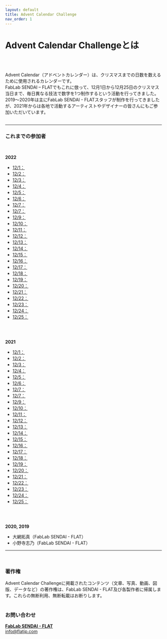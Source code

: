 ```yaml
---
layout: default
title: Advent Calendar Challenge
nav_order: 1
---
```


# Advent Calendar Challengeとは
<br><br>


Advent Calendar（アドベントカレンダー）は、クリスマスまでの日数を数えるために使用されるカレンダーです。<br>
FabLab SENDAI – FLATでもこれに倣って、12月1日から12月25日のクリスマス当日まで、毎日異なる技法で数字を1つ制作するという活動を行ってきました。<br>
2019〜2020年は主にFabLab SENDAI - FLATスタッフが制作を行ってきましたが、2021年からは各地で活動するアーティストやデザイナーの皆さんにもご参加いただいています。<br>
<br>

---

### **これまでの参加者**
<br>

**2022**
* <a href="https://fablabsendai.github.io/acc/2022/1201.html" target="_blank" rel="noopener noreferrer">12/1：</a>
* <a href="https://fablabsendai.github.io/acc/2022/1202.html" target="_blank" rel="noopener noreferrer">12/2：</a>
* <a href="https://fablabsendai.github.io/acc/2022/1203.html" target="_blank" rel="noopener noreferrer">12/3：</a>
* <a href="https://fablabsendai.github.io/acc/2022/1204.html" target="_blank" rel="noopener noreferrer">12/4：</a>
* <a href="https://fablabsendai.github.io/acc/2022/1205.html" target="_blank" rel="noopener noreferrer">12/5：</a>
* <a href="https://fablabsendai.github.io/acc/2022/1206.html" target="_blank" rel="noopener noreferrer">12/6：</a>
* <a href="https://fablabsendai.github.io/acc/2022/1207.html" target="_blank" rel="noopener noreferrer">12/7：</a>
* <a href="https://fablabsendai.github.io/acc/2022/1208.html" target="_blank" rel="noopener noreferrer">12/7：</a>
* <a href="https://fablabsendai.github.io/acc/2022/1209.html" target="_blank" rel="noopener noreferrer">12/9：</a>
* <a href="https://fablabsendai.github.io/acc/2022/1210.html" target="_blank" rel="noopener noreferrer">12/10：</a>
* <a href="https://fablabsendai.github.io/acc/2022/1211.html" target="_blank" rel="noopener noreferrer">12/11：</a>
* <a href="https://fablabsendai.github.io/acc/2022/1212.html" target="_blank" rel="noopener noreferrer">12/12：</a>
* <a href="https://fablabsendai.github.io/acc/2022/1213.html" target="_blank" rel="noopener noreferrer">12/13：</a>
* <a href="https://fablabsendai.github.io/acc/2022/1214.html" target="_blank" rel="noopener noreferrer">12/14：</a>
* <a href="https://fablabsendai.github.io/acc/2022/1215.html" target="_blank" rel="noopener noreferrer">12/15：</a>
* <a href="https://fablabsendai.github.io/acc/2022/1216.html" target="_blank" rel="noopener noreferrer">12/16：</a>
* <a href="https://fablabsendai.github.io/acc/2022/1217.html" target="_blank" rel="noopener noreferrer">12/17：</a>
* <a href="https://fablabsendai.github.io/acc/2022/1218.html" target="_blank" rel="noopener noreferrer">12/18：</a>
* <a href="https://fablabsendai.github.io/acc/2022/1219.html" target="_blank" rel="noopener noreferrer">12/19：</a>
* <a href="https://fablabsendai.github.io/acc/2022/1220.html" target="_blank" rel="noopener noreferrer">12/20：</a>
* <a href="https://fablabsendai.github.io/acc/2022/1221.html" target="_blank" rel="noopener noreferrer">12/21：</a>
* <a href="https://fablabsendai.github.io/acc/2022/1222.html" target="_blank" rel="noopener noreferrer">12/22：</a>
* <a href="https://fablabsendai.github.io/acc/2022/1223.html" target="_blank" rel="noopener noreferrer">12/23：</a>
* <a href="https://fablabsendai.github.io/acc/2022/1224.html" target="_blank" rel="noopener noreferrer">12/24：</a>
* <a href="https://fablabsendai.github.io/acc/2022/1225.html" target="_blank" rel="noopener noreferrer">12/25：</a>

<br>
<br>

**2021**
* <a href="https://fablabsendai.github.io/acc/2021/1201.html" target="_blank" rel="noopener noreferrer">12/1：</a>
* <a href="https://fablabsendai.github.io/acc/2021/1202.html" target="_blank" rel="noopener noreferrer">12/2：</a>
* <a href="https://fablabsendai.github.io/acc/2021/1203.html" target="_blank" rel="noopener noreferrer">12/3：</a>
* <a href="https://fablabsendai.github.io/acc/2021/1204.html" target="_blank" rel="noopener noreferrer">12/4：</a>
* <a href="https://fablabsendai.github.io/acc/2021/1205.html" target="_blank" rel="noopener noreferrer">12/5：</a>
* <a href="https://fablabsendai.github.io/acc/2021/1206.html" target="_blank" rel="noopener noreferrer">12/6：</a>
* <a href="https://fablabsendai.github.io/acc/2021/1207.html" target="_blank" rel="noopener noreferrer">12/7：</a>
* <a href="https://fablabsendai.github.io/acc/2021/1208.html" target="_blank" rel="noopener noreferrer">12/7：</a>
* <a href="https://fablabsendai.github.io/acc/2021/1209.html" target="_blank" rel="noopener noreferrer">12/9：</a>
* <a href="https://fablabsendai.github.io/acc/2021/1210.html" target="_blank" rel="noopener noreferrer">12/10：</a>
* <a href="https://fablabsendai.github.io/acc/2021/1211.html" target="_blank" rel="noopener noreferrer">12/11：</a>
* <a href="https://fablabsendai.github.io/acc/2021/1212.html" target="_blank" rel="noopener noreferrer">12/12：</a>
* <a href="https://fablabsendai.github.io/acc/2021/1213.html" target="_blank" rel="noopener noreferrer">12/13：</a>
* <a href="https://fablabsendai.github.io/acc/2021/1214.html" target="_blank" rel="noopener noreferrer">12/14：</a>
* <a href="https://fablabsendai.github.io/acc/2021/1215.html" target="_blank" rel="noopener noreferrer">12/15：</a>
* <a href="https://fablabsendai.github.io/acc/2021/1216.html" target="_blank" rel="noopener noreferrer">12/16：</a>
* <a href="https://fablabsendai.github.io/acc/2021/1217.html" target="_blank" rel="noopener noreferrer">12/17：</a>
* <a href="https://fablabsendai.github.io/acc/2021/1218.html" target="_blank" rel="noopener noreferrer">12/18：</a>
* <a href="https://fablabsendai.github.io/acc/2021/1219.html" target="_blank" rel="noopener noreferrer">12/19：</a>
* <a href="https://fablabsendai.github.io/acc/2021/1220.html" target="_blank" rel="noopener noreferrer">12/20：</a>
* <a href="https://fablabsendai.github.io/acc/2021/1221.html" target="_blank" rel="noopener noreferrer">12/21：</a>
* <a href="https://fablabsendai.github.io/acc/2021/1222.html" target="_blank" rel="noopener noreferrer">12/22：</a>
* <a href="https://fablabsendai.github.io/acc/2021/1223.html" target="_blank" rel="noopener noreferrer">12/23：</a>
* <a href="https://fablabsendai.github.io/acc/2021/1224.html" target="_blank" rel="noopener noreferrer">12/24：</a>
* <a href="https://fablabsendai.github.io/acc/2021/1225.html" target="_blank" rel="noopener noreferrer">12/25：</a>

<br>
<br>

**2020, 2019**

* 大網拓真（FabLab SENDAI - FLAT）
* 小野寺志乃（FabLab SENDAI - FLAT）

---

<br>

### **著作権**

 Advent Calendar Challengeに掲載されたコンテンツ（文章、写真、動画、図版、データなど）の著作権は、FabLab SENDAI - FLAT及び各製作者に帰属します。これらの無断利用、無断転載はお断りします。<br>
<br>

### **お問い合わせ**

**[FabLab SENDAI - FLAT](https://fablabsendai-flat.com)**<br>
info@flatjp.com

<br>
<br>
<br>